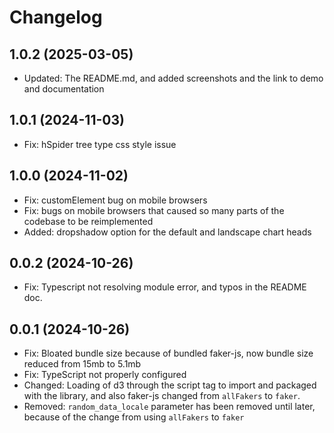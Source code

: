 # Changelog

## 1.0.2 (2025-03-05)

- Updated: The README.md, and added screenshots and the link to demo and documentation

## 1.0.1 (2024-11-03)

- Fix: hSpider tree type css style issue

## 1.0.0 (2024-11-02)

- Fix: customElement bug on mobile browsers
- Fix: bugs on mobile browsers that caused so many parts of the codebase to be reimplemented
- Added: dropshadow option for the default and landscape chart heads

## 0.0.2 (2024-10-26)

- Fix: Typescript not resolving module error, and typos in the README doc.

## 0.0.1 (2024-10-26)

- Fix: Bloated bundle size because of bundled faker-js, now bundle size reduced from 15mb to 5.1mb
- Fix: TypeScript not properly configured
- Changed: Loading of d3 through the script tag to import and packaged with the library, and also faker-js changed from `allFakers` to `faker`.
- Removed: `random_data_locale` parameter has been removed until later, because of the change from using `allFakers` to `faker`
